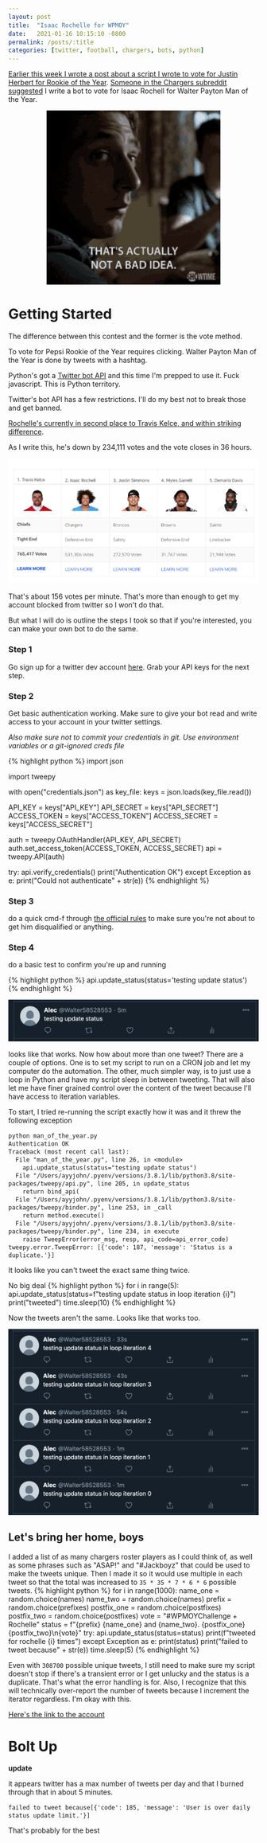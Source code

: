 ```yaml
---
layout: post
title:  "Isaac Rochelle for WPMOY"
date:   2021-01-16 10:15:10 -0800
permalink: /posts/:title
categories: [twitter, football, chargers, bots, python]
---
```

[Earlier this week I wrote a post about a script I wrote to vote for Justin Herbert for Rookie of the Year](/posts/herbie-for-roty).
[Someone in the Chargers subreddit suggested](https://www.reddit.com/r/Chargers/comments/kx8scb/i_wrote_a_script_that_votes_for_justin_herbert/gj8vzj4/) I write a bot to vote for Isaac Rochell for Walter Payton Man of the Year.

<p align="center">
<img src='/assets/rochelle_moty/good_idea.gif' width="350px" height="350px"/>
</p>

# Getting Started

The difference between this contest and the former is the vote method.

To vote for Pepsi Rookie of the Year requires clicking. Walter Payton Man of the Year is done by tweets with a hashtag.

Python's got a [Twitter bot API](https://docs.tweepy.org/en/latest/index.html) and this time I'm prepped to use it. Fuck javascript. This is Python territory.

Twitter's bot API has a few restrictions. I'll do my best not to break those and get banned.

[Rochelle's currently in second place to Travis Kelce, and within striking difference](https://www.nfl.com/honors/man-of-the-year/).

As I write this, he's down by 234,111 votes and the vote closes in 36 hours.

![first_tweet](/assets/rochelle_moty/current_vote.png)

That's about 156 votes per minute. That's more than enough to get my account blocked from twitter so I won't do that.

But what I will do is outline the steps I took so that if you're interested, you can make your own bot to do the same.

### Step 1
Go sign up for a twitter dev account [here](https://developer.twitter.com/en). Grab your API keys for the next step.

### Step 2
Get basic authentication working. Make sure to give your bot read and write access to your account in your twitter settings.

*Also make sure not to commit your credentials in git. Use environment variables or a git-ignored creds file*

{% highlight python %}
import json

import tweepy

with open("credentials.json") as key_file:
    keys = json.loads(key_file.read())

API_KEY = keys["API_KEY"]
API_SECRET = keys["API_SECRET"]
ACCESS_TOKEN = keys["ACCESS_TOKEN"]
ACCESS_SECRET = keys["ACCESS_SECRET"]

auth = tweepy.OAuthHandler(API_KEY, API_SECRET)
auth.set_access_token(ACCESS_TOKEN, ACCESS_SECRET)
api = tweepy.API(auth)

try:
    api.verify_credentials()
    print("Authentication OK")
except Exception as e:
    print("Could not authenticate" + str(e))
{% endhighlight %}

### Step 3
do a quick cmd-f through [the official rules](https://static.www.nfl.com/league/content/2020-WPMOY-Charity-Challenge-Rules_at4dlj.pdf) to make sure you're not about to get him disqualified or anything.

### Step 4
do a basic test to confirm you're up and running

{% highlight python %}
api.update_status(status='testing update status')
{% endhighlight %}

![first_tweet](/assets/rochelle_moty/first_test_tweet.png)

looks like that works. Now how about more than one tweet? There are a couple of options. One is to set my script to run on a CRON job and let my computer do the automation. The other, much simpler way, is to just use a loop in Python and have my script sleep in between tweeting. That will also let me have finer grained control over the content of the tweet because I'll have access to iteration variables.

To start, I tried re-running the script exactly how it was and it threw the following exception

```
python man_of_the_year.py
Authentication OK
Traceback (most recent call last):
  File "man_of_the_year.py", line 26, in <module>
    api.update_status(status="testing update status")
  File "/Users/ayyjohn/.pyenv/versions/3.8.1/lib/python3.8/site-packages/tweepy/api.py", line 205, in update_status
    return bind_api(
  File "/Users/ayyjohn/.pyenv/versions/3.8.1/lib/python3.8/site-packages/tweepy/binder.py", line 253, in _call
    return method.execute()
  File "/Users/ayyjohn/.pyenv/versions/3.8.1/lib/python3.8/site-packages/tweepy/binder.py", line 234, in execute
    raise TweepError(error_msg, resp, api_code=api_error_code)
tweepy.error.TweepError: [{'code': 187, 'message': 'Status is a duplicate.'}]
```

It looks like you can't tweet the exact same thing twice.

No big deal
{% highlight python %}
for i in range(5):
    api.update_status(status=f"testing update status in loop iteration {i}")
    print("tweeted")
    time.sleep(10)
{% endhighlight %}

Now the tweets aren't the same.
Looks like that works too.

![unique_tweets](/assets/rochelle_moty/testing_unique_tweets.png)

## Let's bring her home, boys
I added a list of as many chargers roster players as I could think of, as well as some phrases such as "ASAP!" and "#Jackboyz" that could be used to make the tweets unique. Then I made it so it would use multiple in each tweet so that the total was increased to `35 * 35 * 7 * 6 * 6` possible tweets.
{% highlight python %}
for i in range(1000):
    name_one = random.choice(names)
    name_two = random.choice(names)
    prefix = random.choice(prefixes)
    postfix_one = random.choice(postfixes)
    postfix_two = random.choice(postfixes)
    vote = "#WPMOYChallenge + Rochelle"
    status = f"{prefix} {name_one} and {name_two}. {postfix_one} {postfix_two}\n{vote}"
    try:
        api.update_status(status=status)
        print(f"tweeted for rochelle {i} times")
    except Exception as e:
        print(status)
        print("failed to tweet because" + str(e))
    time.sleep(5)
{% endhighlight %}

Even with `308700` possible unique tweets, I still need to make sure my script doesn't stop if there's a transient error or I get unlucky and the status is a duplicate. That's what the error handling is for. Also, I recognize that this will technically over-report the number of tweets because I increment the iterator regardless. I'm okay with this.

[Here's the link to the account](https://twitter.com/Walter58528553)

# Bolt Up

**update**

it appears twitter has a max number of tweets per day and that I burned through that in about 5 minutes.
```
failed to tweet because[{'code': 185, 'message': 'User is over daily status update limit.'}]
```

That's probably for the best
